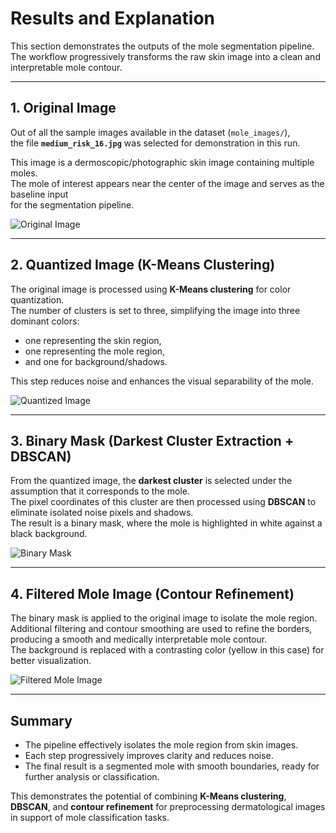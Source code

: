 # Results and Explanation

This section demonstrates the outputs of the mole segmentation pipeline.  
The workflow progressively transforms the raw skin image into a clean and interpretable mole contour.

---

## 1. Original Image
Out of all the sample images available in the dataset (`mole_images/`),  
the file **`medium_risk_16.jpg`** was selected for demonstration in this run.  

This image is a dermoscopic/photographic skin image containing multiple moles.  
The mole of interest appears near the center of the image and serves as the baseline input  
for the segmentation pipeline.

![Original Image](original-img.png)

---

## 2. Quantized Image (K-Means Clustering)
The original image is processed using **K-Means clustering** for color quantization.  
The number of clusters is set to three, simplifying the image into three dominant colors:
- one representing the skin region,  
- one representing the mole region,  
- and one for background/shadows.  

This step reduces noise and enhances the visual separability of the mole.

![Quantized Image](Quantized-img.png)

---

## 3. Binary Mask (Darkest Cluster Extraction + DBSCAN)
From the quantized image, the **darkest cluster** is selected under the assumption that it corresponds to the mole.  
The pixel coordinates of this cluster are then processed using **DBSCAN** to eliminate isolated noise pixels and shadows.  
The result is a binary mask, where the mole is highlighted in white against a black background.

![Binary Mask](Binary-img.png)

---

## 4. Filtered Mole Image (Contour Refinement)
The binary mask is applied to the original image to isolate the mole region.  
Additional filtering and contour smoothing are used to refine the borders, producing a smooth and medically interpretable mole contour.  
The background is replaced with a contrasting color (yellow in this case) for better visualization.

![Filtered Mole Image](Filtered-mole-img.png)

---

## Summary
- The pipeline effectively isolates the mole region from skin images.  
- Each step progressively improves clarity and reduces noise.  
- The final result is a segmented mole with smooth boundaries, ready for further analysis or classification.  

This demonstrates the potential of combining **K-Means clustering**, **DBSCAN**, and **contour refinement** for preprocessing dermatological images in support of mole classification tasks.
